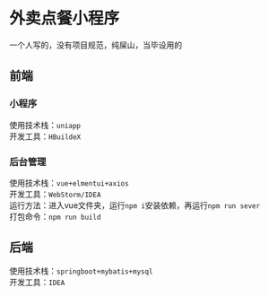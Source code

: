 # 外卖点餐小程序
一个人写的，没有项目规范，纯屎山，当毕设用的

## 前端
### 小程序
使用技术栈：`uniapp`  
开发工具：`HBuildeX`

### 后台管理
使用技术栈：`vue+elmentui+axios`  
开发工具：`WebStorm/IDEA`  
运行方法：进入vue文件夹，运行`npm i`安装依赖，再运行`npm run sever`  
打包命令：`npm run build`

## 后端
使用技术栈：`springboot+mybatis+mysql`  
开发工具：`IDEA`